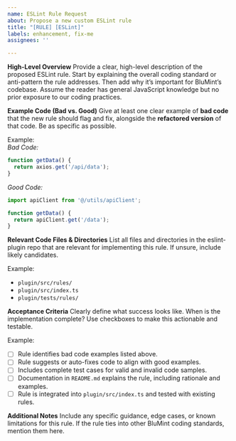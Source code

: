 ```yaml
---
name: ESLint Rule Request
about: Propose a new custom ESLint rule
title: "[RULE] [ESLint]"
labels: enhancement, fix-me
assignees: ''

---
```


**High-Level Overview**
Provide a clear, high-level description of the proposed ESLint rule. Start by explaining the overall coding standard or anti-pattern the rule addresses. Then add why it’s important for BluMint’s codebase. Assume the reader has general JavaScript knowledge but no prior exposure to our coding practices.

**Example Code (Bad vs. Good)**
Give at least one clear example of **bad code** that the new rule should flag and fix, alongside the **refactored version** of that code. Be as specific as possible.

Example:  
_Bad Code:_  
```javascript
function getData() {
  return axios.get('/api/data');
}
```

_Good Code:_  
```javascript
import apiClient from '@/utils/apiClient';

function getData() {
  return apiClient.get('/data');
}
```

**Relevant Code Files & Directories**
List all files and directories in the eslint-plugin repo that are relevant for implementing this rule. If unsure, include likely candidates.

Example:
- `plugin/src/rules/`  
- `plugin/src/index.ts`  
- `plugin/tests/rules/`

**Acceptance Criteria**
Clearly define what success looks like. When is the implementation complete? Use checkboxes to make this actionable and testable.

Example:
- [ ] Rule identifies bad code examples listed above.
- [ ] Rule suggests or auto-fixes code to align with good examples.
- [ ] Includes complete test cases for valid and invalid code samples.
- [ ] Documentation in `README.md` explains the rule, including rationale and examples.
- [ ] Rule is integrated into `plugin/src/index.ts` and tested with existing rules.

**Additional Notes**
Include any specific guidance, edge cases, or known limitations for this rule. If the rule ties into other BluMint coding standards, mention them here.
```
